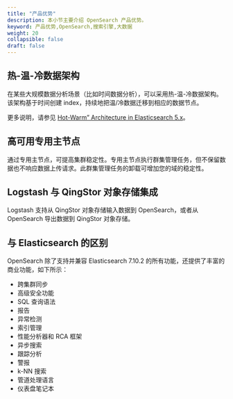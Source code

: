 ```yaml
---
title: "产品优势"
description: 本小节主要介绍 OpenSearch 产品优势。 
keyword: 产品优势,OpenSearch,搜索引擎,大数据 
weight: 20
collapsible: false
draft: false
---
```


## 热-温-冷数据架构

在某些大规模数据分析场景（比如时间数据分析），可以采用热-温-冷数据架构。该架构基于时间创建 index，持续地把温/冷数据迁移到相应的数据节点。

更多说明，请参见 [Hot-Warm” Architecture in Elasticsearch 5.x](https://www.elastic.co/blog/hot-warm-architecture-in-elasticsearch-5-x)。

## 高可用专用主节点

通过专用主节点，可提高集群稳定性。专用主节点执行群集管理任务，但不保留数据也不响应数据上传请求。此群集管理任务的卸载可增加您的域的稳定性。

## Logstash 与 QingStor 对象存储集成

Logstash 支持从 QingStor 对象存储输入数据到 OpenSearch，或者从 OpenSearch 导出数据到 QingStor 对象存储。

## 与 Elasticsearch 的区别

OpenSearch 除了支持并兼容 Elasticsearch 7.10.2 的所有功能，还提供了丰富的商业功能，如下所示：

- 跨集群同步
- 高级安全功能
- SQL 查询语法
- 报告
- 异常检测
- 索引管理
- 性能分析器和 RCA 框架
- 异步搜索
- 跟踪分析
- 警报
- k-NN 搜索
- 管道处理语言
- 仪表盘笔记本
